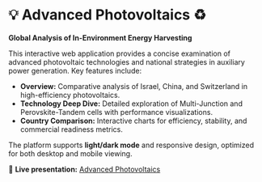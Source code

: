 # 💡 Advanced Photovoltaics ♻️

**Global Analysis of In-Environment Energy Harvesting**  

This interactive web application provides a concise examination of advanced photovoltaic technologies and national strategies in auxiliary power generation. Key features include:

- **Overview:** Comparative analysis of Israel, China, and Switzerland in high-efficiency photovoltaics.
- **Technology Deep Dive:** Detailed exploration of Multi-Junction and Perovskite-Tandem cells with performance visualizations.
- **Country Comparison:** Interactive charts for efficiency, stability, and commercial readiness metrics.

The platform supports **light/dark mode** and responsive design, optimized for both desktop and mobile viewing.  

🔗 **Live presentation:** [Advanced Photovoltaics](https://devloper-gazi.github.io/Advanced-Photovoltaics/)
